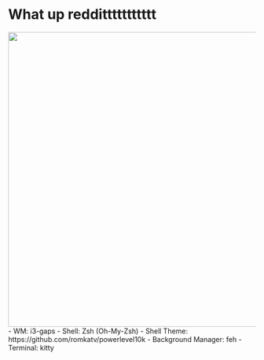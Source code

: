 # What up reddittttttttttt
<img src="https://github.com/heyitsalicia/i3-Config/blob/main/preview/AAHH.png" width="600">
- WM: i3-gaps
- Shell: Zsh (Oh-My-Zsh)
- Shell Theme: https://github.com/romkatv/powerlevel10k
- Background Manager: feh
- Terminal: kitty
